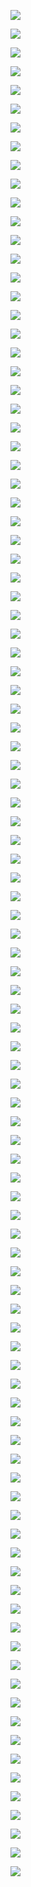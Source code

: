 ![](http://kunusoft.com/slides/bd1/bd110_norma1/Diapositiva00.JPG)
![](http://kunusoft.com/slides/bd1/bd110_norma1/Diapositiva01.JPG)
![](http://kunusoft.com/slides/bd1/bd110_norma1/Diapositiva02.JPG)
![](http://kunusoft.com/slides/bd1/bd110_norma1/Diapositiva03.JPG)
![](http://kunusoft.com/slides/bd1/bd110_norma1/Diapositiva04.JPG)
![](http://kunusoft.com/slides/bd1/bd110_norma1/Diapositiva05.JPG)
![](http://kunusoft.com/slides/bd1/bd110_norma1/Diapositiva06.JPG)
![](http://kunusoft.com/slides/bd1/bd110_norma1/Diapositiva07.JPG)
![](http://kunusoft.com/slides/bd1/bd110_norma1/Diapositiva08.JPG)
![](http://kunusoft.com/slides/bd1/bd110_norma1/Diapositiva09.JPG)
![](http://kunusoft.com/slides/bd1/bd110_norma1/Diapositiva10.JPG)
![](http://kunusoft.com/slides/bd1/bd110_norma1/Diapositiva11.JPG)
![](http://kunusoft.com/slides/bd1/bd110_norma1/Diapositiva12.JPG)
![](http://kunusoft.com/slides/bd1/bd110_norma1/Diapositiva13.JPG)
![](http://kunusoft.com/slides/bd1/bd110_norma1/Diapositiva14.JPG)
![](http://kunusoft.com/slides/bd1/bd110_norma1/Diapositiva15.JPG)
![](http://kunusoft.com/slides/bd1/bd110_norma1/Diapositiva16.JPG)
![](http://kunusoft.com/slides/bd1/bd110_norma1/Diapositiva17.JPG)
![](http://kunusoft.com/slides/bd1/bd110_norma1/Diapositiva18.JPG)
![](http://kunusoft.com/slides/bd1/bd110_norma1/Diapositiva19.JPG)
![](http://kunusoft.com/slides/bd1/bd110_norma1/Diapositiva20.JPG)
![](http://kunusoft.com/slides/bd1/bd110_norma1/Diapositiva21.JPG)
![](http://kunusoft.com/slides/bd1/bd110_norma1/Diapositiva22.JPG)
![](http://kunusoft.com/slides/bd1/bd110_norma1/Diapositiva23.JPG)
![](http://kunusoft.com/slides/bd1/bd110_norma1/Diapositiva24.JPG)
![](http://kunusoft.com/slides/bd1/bd110_norma1/Diapositiva25.JPG)
![](http://kunusoft.com/slides/bd1/bd110_norma1/Diapositiva26.JPG)
![](http://kunusoft.com/slides/bd1/bd110_norma1/Diapositiva27.JPG)
![](http://kunusoft.com/slides/bd1/bd110_norma1/Diapositiva28.JPG)
![](http://kunusoft.com/slides/bd1/bd110_norma1/Diapositiva29.JPG)
![](http://kunusoft.com/slides/bd1/bd110_norma1/Diapositiva30.JPG)
![](http://kunusoft.com/slides/bd1/bd110_norma1/Diapositiva31.JPG)
![](http://kunusoft.com/slides/bd1/bd110_norma1/Diapositiva32.JPG)
![](http://kunusoft.com/slides/bd1/bd110_norma1/Diapositiva33.JPG)
![](http://kunusoft.com/slides/bd1/bd110_norma1/Diapositiva34.JPG)
![](http://kunusoft.com/slides/bd1/bd110_norma1/Diapositiva35.JPG)
![](http://kunusoft.com/slides/bd1/bd110_norma1/Diapositiva36.JPG)
![](http://kunusoft.com/slides/bd1/bd110_norma1/Diapositiva37.JPG)
![](http://kunusoft.com/slides/bd1/bd110_norma1/Diapositiva38.JPG)
![](http://kunusoft.com/slides/bd1/bd110_norma1/Diapositiva39.JPG)
![](http://kunusoft.com/slides/bd1/bd110_norma1/Diapositiva40.JPG)
![](http://kunusoft.com/slides/bd1/bd110_norma1/Diapositiva41.JPG)
![](http://kunusoft.com/slides/bd1/bd110_norma1/Diapositiva42.JPG)
![](http://kunusoft.com/slides/bd1/bd110_norma1/Diapositiva43.JPG)
![](http://kunusoft.com/slides/bd1/bd110_norma1/Diapositiva44.JPG)
![](http://kunusoft.com/slides/bd1/bd110_norma1/Diapositiva45.JPG)
![](http://kunusoft.com/slides/bd1/bd110_norma1/Diapositiva46.JPG)
![](http://kunusoft.com/slides/bd1/bd110_norma1/Diapositiva47.JPG)
![](http://kunusoft.com/slides/bd1/bd110_norma1/Diapositiva48.JPG)
![](http://kunusoft.com/slides/bd1/bd110_norma1/Diapositiva49.JPG)
![](http://kunusoft.com/slides/bd1/bd110_norma1/Diapositiva50.JPG)
![](http://kunusoft.com/slides/bd1/bd110_norma1/Diapositiva51.JPG)
![](http://kunusoft.com/slides/bd1/bd110_norma1/Diapositiva52.JPG)
![](http://kunusoft.com/slides/bd1/bd110_norma1/Diapositiva53.JPG)
![](http://kunusoft.com/slides/bd1/bd110_norma1/Diapositiva54.JPG)
![](http://kunusoft.com/slides/bd1/bd110_norma1/Diapositiva55.JPG)
![](http://kunusoft.com/slides/bd1/bd110_norma1/Diapositiva56.JPG)
![](http://kunusoft.com/slides/bd1/bd110_norma1/Diapositiva57.JPG)
![](http://kunusoft.com/slides/bd1/bd110_norma1/Diapositiva58.JPG)
![](http://kunusoft.com/slides/bd1/bd110_norma1/Diapositiva59.JPG)
![](http://kunusoft.com/slides/bd1/bd110_norma1/Diapositiva60.JPG)
![](http://kunusoft.com/slides/bd1/bd110_norma1/Diapositiva61.JPG)
![](http://kunusoft.com/slides/bd1/bd110_norma1/Diapositiva62.JPG)
![](http://kunusoft.com/slides/bd1/bd110_norma1/Diapositiva63.JPG)
![](http://kunusoft.com/slides/bd1/bd110_norma1/Diapositiva64.JPG)
![](http://kunusoft.com/slides/bd1/bd110_norma1/Diapositiva65.JPG)
![](http://kunusoft.com/slides/bd1/bd110_norma1/Diapositiva66.JPG)
![](http://kunusoft.com/slides/bd1/bd110_norma1/Diapositiva67.JPG)
![](http://kunusoft.com/slides/bd1/bd110_norma1/Diapositiva68.JPG)
![](http://kunusoft.com/slides/bd1/bd110_norma1/Diapositiva69.JPG)
![](http://kunusoft.com/slides/bd1/bd110_norma1/Diapositiva70.JPG)
![](http://kunusoft.com/slides/bd1/bd110_norma1/Diapositiva71.JPG)
![](http://kunusoft.com/slides/bd1/bd110_norma1/Diapositiva72.JPG)
![](http://kunusoft.com/slides/bd1/bd110_norma1/Diapositiva73.JPG)
![](http://kunusoft.com/slides/bd1/bd110_norma1/Diapositiva74.JPG)
![](http://kunusoft.com/slides/bd1/bd110_norma1/Diapositiva75.JPG)
![](http://kunusoft.com/slides/bd1/bd110_norma1/Diapositiva76.JPG)
![](http://kunusoft.com/slides/bd1/bd110_norma1/Diapositiva77.JPG)
![](http://kunusoft.com/slides/bd1/bd110_norma1/Diapositiva78.JPG)
![](http://kunusoft.com/slides/bd1/bd110_norma1/Diapositiva79.JPG)
![](http://kunusoft.com/slides/bd1/bd110_norma1/Diapositiva80.JPG)
![](http://kunusoft.com/slides/bd1/bd110_norma1/Diapositiva81.JPG)
![](http://kunusoft.com/slides/bd1/bd110_norma1/Diapositiva82.JPG)
![](http://kunusoft.com/slides/bd1/bd110_norma1/Diapositiva83.JPG)
![](http://kunusoft.com/slides/bd1/bd110_norma1/Diapositiva84.JPG)
![](http://kunusoft.com/slides/bd1/bd110_norma1/Diapositiva85.JPG)
![](http://kunusoft.com/slides/bd1/bd110_norma1/Diapositiva86.JPG)
![](http://kunusoft.com/slides/bd1/bd110_norma1/Diapositiva87.JPG)
![](http://kunusoft.com/slides/bd1/bd110_norma1/Diapositiva88.JPG)
![](http://kunusoft.com/slides/bd1/bd110_norma1/Diapositiva89.JPG)
![](http://kunusoft.com/slides/bd1/bd110_norma1/Diapositiva90.JPG)
![](http://kunusoft.com/slides/bd1/bd110_norma1/Diapositiva91.JPG)
![](http://kunusoft.com/slides/bd1/bd110_norma1/Diapositiva92.JPG)
![](http://kunusoft.com/slides/bd1/bd110_norma1/Diapositiva93.JPG)
![](http://kunusoft.com/slides/bd1/bd110_norma1/Diapositiva94.JPG)
![](http://kunusoft.com/slides/bd1/bd110_norma1/Diapositiva95.JPG)
![](http://kunusoft.com/slides/bd1/bd110_norma1/Diapositiva96.JPG)
![](http://kunusoft.com/slides/bd1/bd110_norma1/Diapositiva97.JPG)
![](http://kunusoft.com/slides/bd1/bd110_norma1/Diapositiva98.JPG)
![](http://kunusoft.com/slides/bd1/bd110_norma1/Diapositiva99.JPG)
